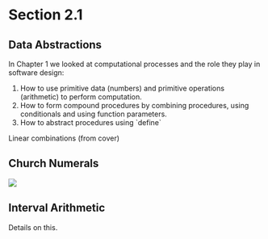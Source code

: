 Section 2.1
=========== 

Data Abstractions
----------------- 

In Chapter 1 we looked at computational processes and the role they play in software design:

<ol>
 <li>How to use primitive data (numbers) and primitive operations (arithmetic) to perform computation.</li>
 <li>How to form compound procedures by combining procedures, using conditionals and using function parameters.</li>
 <li>How to abstract procedures using `define`</li>
</ol>

Linear combinations (from cover)

Church Numerals
--------------- 

[![](http://farm7.static.flickr.com/6092/6235068644_6f4f76bba8.jpg)](http://farm7.static.flickr.com/6092/6235068644_6f4f76bba8.jpg)

Interval Arithmetic
------------------- 

Details on this.